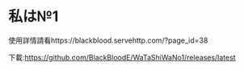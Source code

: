 # 私は№1
使用詳情請看https://blackblood.servehttp.com/?page_id=38

下載:https://github.com/BlackBloodE/WaTaShiWaNo1/releases/latest
